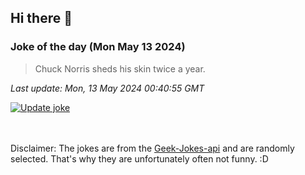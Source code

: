 ## Hi there 👋

### Joke of the day (Mon May 13 2024)
<!-- joke -->
>Chuck Norris sheds his skin twice a year.
<!-- /joke -->

*Last update: Mon, 13 May 2024 00:40:55 GMT*

[![Update joke](https://github.com/nclskfm/nclskfm/actions/workflows/joke.yml/badge.svg)](https://github.com/nclskfm/nclskfm/actions/workflows/joke.yml)

<br><br>
Disclaimer: The jokes are from the [Geek-Jokes-api](https://github.com/sameerkumar18/geek-joke-api) and are randomly selected. That's why they are unfortunately often not funny. :D
